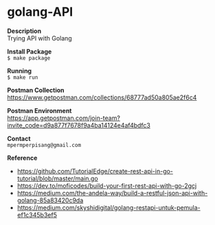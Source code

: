 # golang-API

**Description**<br/>
Trying API with Golang

**Install Package**<br/>
`$ make package`

**Running**<br/>
`$ make run`

**Postman Collection**<br/>
https://www.getpostman.com/collections/68777ad50a805ae2f6c4

**Postman Environment**<br/>
https://app.getpostman.com/join-team?invite_code=d9a877f7678f9a4ba14124e4af4bdfc3

**Contact**<br/>
`mpermperpisang@gmail.com`

**Reference**<br/>
- https://github.com/TutorialEdge/create-rest-api-in-go-tutorial/blob/master/main.go
- https://dev.to/moficodes/build-your-first-rest-api-with-go-2gcj
- https://medium.com/the-andela-way/build-a-restful-json-api-with-golang-85a83420c9da
- https://medium.com/skyshidigital/golang-restapi-untuk-pemula-ef1c345b3ef5

